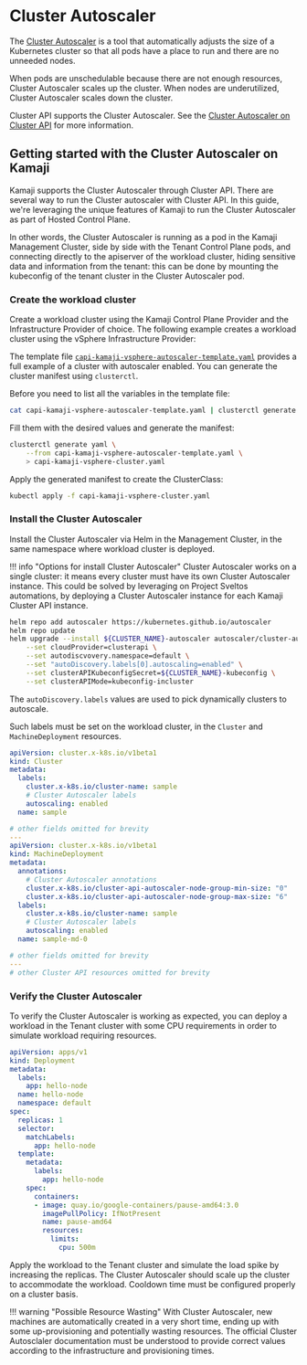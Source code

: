 # Cluster Autoscaler

The [Cluster Autoscaler](https://github.com/kubernetes/autoscaler) is a tool that automatically adjusts the size of a Kubernetes cluster so that all pods have a place to run and there are no unneeded nodes.

When pods are unschedulable because there are not enough resources, Cluster Autoscaler scales up the cluster. When nodes are underutilized, Cluster Autoscaler scales down the cluster.

Cluster API supports the Cluster Autoscaler. See the [Cluster Autoscaler on Cluster API](https://cluster-api.sigs.k8s.io/tasks/automated-machine-management/autoscaling) for more information.

## Getting started with the Cluster Autoscaler on Kamaji

Kamaji supports the Cluster Autoscaler through Cluster API. There are several way to run the Cluster autoscaler with Cluster API. In this guide, we're leveraging the unique features of Kamaji to run the Cluster Autoscaler as part of Hosted Control Plane.

In other words, the Cluster Autoscaler is running as a pod in the Kamaji Management Cluster, side by side with the Tenant Control Plane pods, and connecting directly to the apiserver of the workload cluster, hiding sensitive data and information from the tenant: this can be done by mounting the kubeconfig of the tenant cluster in the Cluster Autoscaler pod.

### Create the workload cluster

Create a workload cluster using the Kamaji Control Plane Provider and the Infrastructure Provider of choice. The following example creates a workload cluster using the vSphere Infrastructure Provider:

The template file [`capi-kamaji-vsphere-autoscaler-template.yaml`](https://raw.githubusercontent.com/clastix/cluster-api-control-plane-provider-kamaji/master/templates/vsphere/capi-kamaji-vsphere-autoscaler-template.yaml) provides a full example of a cluster with autoscaler enabled. You can generate the cluster manifest using `clusterctl`.

Before you need to list all the variables in the template file:

```bash
cat capi-kamaji-vsphere-autoscaler-template.yaml | clusterctl generate yaml --list-variables
```

Fill them with the desired values and generate the manifest:

```bash
clusterctl generate yaml \
    --from capi-kamaji-vsphere-autoscaler-template.yaml \
    > capi-kamaji-vsphere-cluster.yaml
```

Apply the generated manifest to create the ClusterClass:

```bash
kubectl apply -f capi-kamaji-vsphere-cluster.yaml
```

### Install the Cluster Autoscaler

Install the Cluster Autoscaler via Helm in the Management Cluster, in the same namespace where workload cluster is deployed.

!!! info "Options for install Cluster Autoscaler"
    Cluster Autoscaler works on a single cluster: it means every cluster must have its own Cluster Autoscaler instance. This could be solved by leveraging on Project Sveltos automations, by deploying a Cluster Autoscaler instance for each Kamaji Cluster API instance.

```bash
helm repo add autoscaler https://kubernetes.github.io/autoscaler
helm repo update
helm upgrade --install ${CLUSTER_NAME}-autoscaler autoscaler/cluster-autoscaler \
    --set cloudProvider=clusterapi \
    --set autodiscvovery.namespace=default \
    --set "autoDiscovery.labels[0].autoscaling=enabled" \
    --set clusterAPIKubeconfigSecret=${CLUSTER_NAME}-kubeconfig \
    --set clusterAPIMode=kubeconfig-incluster
```

The `autoDiscovery.labels` values are used to pick dynamically clusters to autoscale.

Such labels must be set on the workload cluster, in the `Cluster` and `MachineDeployment` resources.

```yaml
apiVersion: cluster.x-k8s.io/v1beta1
kind: Cluster
metadata:
  labels:
    cluster.x-k8s.io/cluster-name: sample
    # Cluster Autoscaler labels
    autoscaling: enabled
  name: sample

# other fields omitted for brevity
---
apiVersion: cluster.x-k8s.io/v1beta1
kind: MachineDeployment
metadata:
  annotations:
    # Cluster Autoscaler annotations
    cluster.x-k8s.io/cluster-api-autoscaler-node-group-min-size: "0"
    cluster.x-k8s.io/cluster-api-autoscaler-node-group-max-size: "6"
  labels:
    cluster.x-k8s.io/cluster-name: sample
    # Cluster Autoscaler labels
    autoscaling: enabled
  name: sample-md-0

# other fields omitted for brevity
---
# other Cluster API resources omitted for brevity
```


### Verify the Cluster Autoscaler

To verify the Cluster Autoscaler is working as expected, you can deploy a workload in the Tenant cluster with some CPU requirements in order to simulate workload requiring resources.

```yaml
apiVersion: apps/v1
kind: Deployment
metadata:
  labels:
    app: hello-node
  name: hello-node
  namespace: default
spec:
  replicas: 1
  selector:
    matchLabels:
      app: hello-node
  template:
    metadata:
      labels:
        app: hello-node
    spec:
      containers:
      - image: quay.io/google-containers/pause-amd64:3.0
        imagePullPolicy: IfNotPresent
        name: pause-amd64
        resources:
          limits:
            cpu: 500m
```

Apply the workload to the Tenant cluster and simulate the load spike by increasing the replicas. The Cluster Autoscaler should scale up the cluster to accommodate the workload. Cooldown time must be configured properly on a cluster basis. 

!!! warning "Possible Resource Wasting"
    With Cluster Autoscaler, new machines are automatically created in a very short time, ending up with some up-provisioning and potentially wasting resources. The official Cluster Autosclaler documentation must be understood to provide correct values according to the infrastructure and provisioning times.
